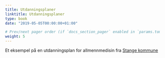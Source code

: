 ```yaml
---
title: Utdanningsplaner
linktitle: Utdanningsplaner
type: book
date: "2019-05-05T00:00:00+01:00"

# Prev/next pager order (if `docs_section_pager` enabled in `params.toml`)
weight: 5
---
```


Et eksempel på en utdanningsplan for allmennmedisin fra [Stange kommune](https://www.stange.kommune.no/getfile.php/13474735-1579865772/Filer/Stange/PDF/Generell%20del.pdf)